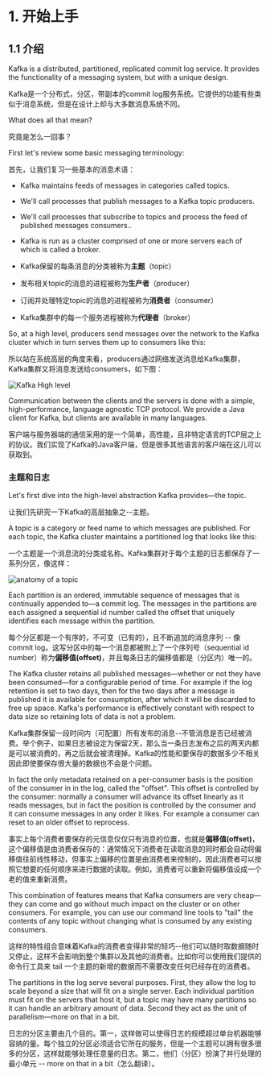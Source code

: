 # 1. 开始上手
## 1.1 介绍
Kafka is a distributed, partitioned, replicated commit log service. It provides the functionality of a messaging system, but with a unique design.

Kafka是一个分布式，分区，带副本的commit log服务系统。它提供的功能有些类似于消息系统，但是在设计上却与大多数消息系统不同。

What does all that mean?

究竟是怎么一回事？

First let's review some basic messaging terminology:

首先，让我们复习一些基本的消息术语：

* Kafka maintains feeds of messages in categories called topics.
* We'll call processes that publish messages to a Kafka topic producers.
* We'll call processes that subscribe to topics and process the feed of published messages consumers..
* Kafka is run as a cluster comprised of one or more servers each of which is called a broker.


* Kafka保留的每条消息的分类被称为**主题**（topic）
* 发布相关topic的消息的进程被称为**生产者**（producer）
* 订阅并处理特定topic的消息的进程被称为**消费者**（consumer）
* Kafka集群中的每一个服务进程被称为**代理者**（broker）

So, at a high level, producers send messages over the network to the Kafka cluster which in turn serves them up to consumers like this:

所以站在系统高层的角度来看，producers通过网络发送消息给Kafka集群，Kafka集群又将消息发送给consumers，如下图：

![Kafka High level](http://kafka.apache.org/images/producer_consumer.png)

Communication between the clients and the servers is done with a simple, high-performance, language agnostic TCP protocol. We provide a Java client for Kafka, but clients are available in many languages.

客户端与服务器端的通信采用的是一个简单，高性能，且非特定语言的TCP层之上的协议。我们实现了Kafka的Java客户端，但是很多其他语言的客户端在这儿可以获取到。

### 主题和日志

Let's first dive into the high-level abstraction Kafka provides—the topic.

让我们先研究一下Kafka的高层抽象之--主题。

A topic is a category or feed name to which messages are published. For each topic, the Kafka cluster maintains a partitioned log that looks like this:

一个主题是一个消息流的分类或名称。Kafka集群对于每个主题的日志都保存了一系列分区，像这样：

![anatomy of a topic](http://kafka.apache.org/images/log_anatomy.png)

Each partition is an ordered, immutable sequence of messages that is continually appended to—a commit log. The messages in the partitions are each assigned a sequential id number called the offset that uniquely identifies each message within the partition.

每个分区都是一个有序的，不可变（已有的），且不断追加的消息序列 -- 像commit log。这写分区中的每一个消息都被附上了一个序列号（sequential id number）称为**偏移值(offset)**，并且每条日志的偏移值都是（分区内）唯一的。

The Kafka cluster retains all published messages—whether or not they have been consumed—for a configurable period of time. For example if the log retention is set to two days, then for the two days after a message is published it is available for consumption, after which it will be discarded to free up space. Kafka's performance is effectively constant with respect to data size so retaining lots of data is not a problem.

Kafka集群保留一段时间内（可配置）所有发布的消息--不管消息是否已经被消费。举个例子，如果日志被设定为保留2天，那么当一条日志发布之后的两天内都是可以被消费的，再之后就会被清理掉。Kafka的性能和要保存的数据多少不相关因此即使要保存很大量的数据也不会是个问题。

In fact the only metadata retained on a per-consumer basis is the position of the consumer in in the log, called the "offset". This offset is controlled by the consumer: normally a consumer will advance its offset linearly as it reads messages, but in fact the position is controlled by the consumer and it can consume messages in any order it likes. For example a consumer can reset to an older offset to reprocess.

事实上每个消费者要保存的元信息仅仅只有消息的位置，也就是**偏移值(offset)**，这个偏移值是由消费者保存的：通常情况下消费者在读取消息的同时都会自动将偏移值往前线性移动，但事实上偏移的位置是由消费者来控制的，因此消费者可以按照它想要的任何顺序来进行数据的读取。例如，消费者可以重新将偏移值设成一个老的值来重新消费。

This combination of features means that Kafka consumers are very cheap—they can come and go without much impact on the cluster or on other consumers. For example, you can use our command line tools to "tail" the contents of any topic without changing what is consumed by any existing consumers.

这样的特性组合意味着Kafka的消费者变得非常的轻巧--他们可以随时取数据随时又停止，这样不会影响到整个集群以及其他的消费者。比如你可以使用我们提供的命令行工具来 tail 一个主题的新增的数据而不需要改变任何已经存在的消费者。

The partitions in the log serve several purposes. First, they allow the log to scale beyond a size that will fit on a single server. Each individual partition must fit on the servers that host it, but a topic may have many partitions so it can handle an arbitrary amount of data. Second they act as the unit of parallelism—more on that in a bit.

日志的分区主要由几个目的。第一，这样做可以使得日志的规模超过单台机器能够容纳的量。每个独立的分区必须适合它所在的服务，但是一个主题可以拥有很多很多的分区，这样就能够处理任意量的日志。第二，他们（分区）扮演了并行处理的最小单元 -- more on that in a bit（怎么翻译）。

